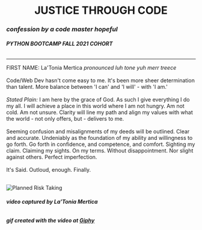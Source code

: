 # <div style="text-align: center">**JUSTICE THROUGH CODE**</div>
### *confession by a code master hopeful*

###### **PYTHON BOOTCAMP FALL 2021 COHORT**
---
FIRST NAME: La'Tonia Mertica *pronounced luh tone yuh merr treece*
<br />
<br />
Code/Web Dev hasn't come easy to me. It's been more sheer determination than talent. More balance between 'I can' and 'I will' - with 'I am.' 
<br />
<br />
*Stated Plain:*
I am here by the grace of God. As such I give everything I do my all. I will achieve a place in this world where I am not hungry. Am not cold. Am not unsure. Clarity will line my path and align my values with what the world - not only offers, but - delivers to me.
<br />
<br />
Seeming confusion and misalignments of my deeds will be outlined. Clear and accurate. Undeniably as the foundation of my ability and willingness to go forth. Go forth in confidence, and competence, and comfort. Sighting my claim. Claiming my sights. On my terms. Without disappointment. Nor slight against others. Perfect imperfection.
<br />
<br />
It's Said. Outloud, enough. Finally.
<br />
<br />

[//]: # (GIF CODE FOR MARKDOWN)
![Planned Risk Taking](https://media.giphy.com/media/dZ43ndzZwamqV3uI9e/giphy.gif)
###### **video captured by La'Tonia Mertica**
###### **gif created with the video at <a href="https://giphy.com/" target="_blank">Giphy</a>**
